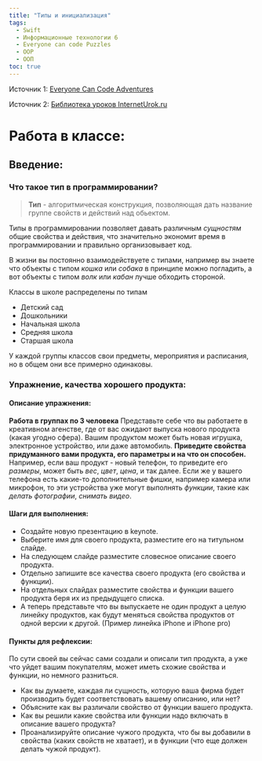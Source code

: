 ```yaml
---
title: "Типы и инициализация"
tags:
  - Swift
  - Информационные технологии 6
  - Everyone can code Puzzles
  - OOP
  - ООП
toc: true
---
```

Источник 1: [Everyone Can Code Adventures](https://apple.co/everyonecancode-puzzles)

Источник 2: [Библиотека уроков InternetUrok.ru](https://interneturok.ru/lesson/algebra/7-klass/effektivnye-kursy/koordinatnaya-ploskost-chast-1-sistemy-koordinat-i-ih-vidy)

# Работа в классе:
## Введение:
### Что такое тип в программировании?
>**Тип** - алгоритмическая конструкция, позволяющая дать название группе свойств и действий над обьектом. 

Типы в программировании позволяет давать различным *сущностям* общие свойства и действия, что значительно экономит время в программировании и правильно организовывает код. 

В жизни вы постоянно взаимодействуете с типами, например вы знаете что объекты с типом *кошка* или *собака* в принципе можно погладить, а вот объекты с типом *волк* или *кабан* лучше обходить стороной.

Классы в школе распределены по типам
- Детский сад
- Дошкольники
- Начальная школа
- Средняя школа
- Старшая школа

У каждой группы классов свои предметы, мероприятия и расписания, но в общем они все примерно одинаковы. 

### Упражнение, качества хорошего продукта:
#### Описание упражнения:
**Работа в группах по 3 человека**
Представьте себе что вы работаете в креативном агенстве, где от вас ожидают выпуска нового продукта (какая угодно сфера). Вашим продуктом может быть новая игрушка, электронное устройство, или даже автомобиль. **Приведите свойства придуманного вами продукта, его параметры и на что он способен.** Например, если ваш продукт - новый телефон, то приведите его *размеры*, может быть *вес*, *цвет*, *цена*, и так далее. Если же у вашего телефона есть какие-то дополнительные фишки, например камера или микрофон, то эти устройства уже могут выполнять *функции*, такие как *делать фотографии*, *снимать видео*. 

#### Шаги для выполнения:

- Создайте новую презентацию в keynote. 
- Выберите имя для своего продукта, разместите его на титульном слайде. 
- На следующем слайде разместите словесное описание своего продукта. 
- Отдельно запишите все качества своего продукта (его свойства и функции).
- На отдельных слайдах разместите свойства и функции вашего продукта беря их из предыдущего списка. 
- А теперь представьте что вы выпускаете не один продукт а целую линейку продуктов, как будут меняться свойства продуктов от одной версии к другой. (Пример линейка iPhone и iPhone pro) 

#### Пункты для рефлексии:
По сути своей вы сейчас сами создали и описали тип продукта, а уже что уйдет вашим покупателям, может иметь схожие свойства и функции, но немного разниться. 

- Как вы думаете, каждая ли сущность, которую ваша фирма будет производить будет соответствовать вашему описанию, или нет?
- Объясните как вы различали свойство от функции вашего продукта. 
- Как вы решили какие свойства или функции надо включать в описание вашего продукта?
- Проанализируйте описание чужого продукта, что бы вы добавили в свойства (каких свойств не хватает), и в функции (что еще должен делать чужой продукт). 

